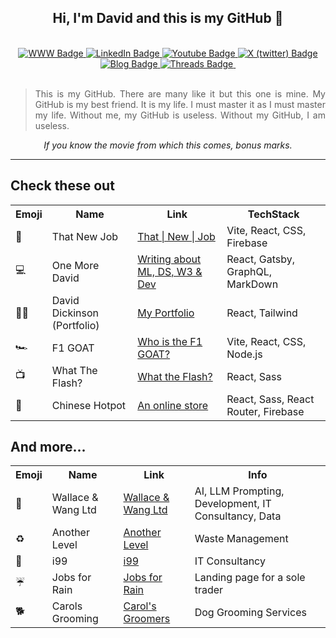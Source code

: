<div id="main" align="center">
<h2>Hi, I'm David and this is my GitHub 👋 </h2>
  <br>
<div id="badges" align="center">
  <a href="https://www.david-dickinson.com">
    <img src="https://img.shields.io/static/v1?label=&message=Website&color=purple" alt="WWW Badge"/>
  </a>
  <a href="https://www.linkedin.com/in/david-dickinson-b3704731">
    <img src="https://img.shields.io/static/v1?label=&message=LinkedIn&color=blue" alt="LinkedIn Badge"/>
  </a>
  <a href="https://www.youtube.com/channel/UCGbZVBvbH-UZd7rJ3KckZzA">
    <img src="https://img.shields.io/static/v1?label=&message=YouTube&color=red" alt="Youtube Badge"/>
  </a>
  <a href="https://twitter.com/oneMore_David">
    <img src="https://img.shields.io/static/v1?label=&message=X (twitter)&color=black" alt="X (twitter) Badge"/>
  </a>
  <a href="https://www.oneMoreDavid.com">
    <img src="https://img.shields.io/static/v1?label=&message=Blog&color=green" alt="Blog Badge"/>
  </a>
  <a href="https://www.threads.net/@onemoredavid">
    <img src="https://img.shields.io/static/v1?label=&message=Threads&color=pink" alt="Threads Badge"/>
  </a>
  <img src="https://komarev.com/ghpvc/?username=rnddave&style=flat-square&color=orange" alt=""/>

<br>
<br>

<blockquote align="justify">This is my GitHub. 
There are many like it but this one is mine. 
My GitHub is my best friend. 
It is my life. 
I must master it as I must master my life.
Without me, my GitHub is useless.
Without my GitHub, I am useless.</blockquote>

<em> If you know the movie from which this comes, bonus marks.</em>

<div align="center">
</div>
<hr>
</div>
</div>

## Check these out
<div align="center">
<table>
  <tr>
    <th>Emoji</th>
    <th>Name</th>
    <th>Link</th>
    <th>TechStack</th>
  </tr>

  <tr>
    <td>🌟</td>
    <td>That New Job</td>
    <td><a href="https://thatnewjob.com">That | New | Job</a></td>
    <td>Vite, React, CSS, Firebase</td>
    
  </tr>
  <tr>
    <td>💻</td>
    <td>One More David</td>
    <td><a href="https://onemoredavid.com">Writing about ML, DS, W3 & Dev</a></td>
    <td>React, Gatsby, GraphQL, MarkDown</td>
    
  </tr>
  <tr>
    <td>👨‍💻</td>
    <td>David Dickinson (Portfolio)</td>
    <td><a href="https://david-dickinson.com">My Portfolio</a></td>
    <td>React, Tailwind</td>
  </tr>
  <tr>
    <td>🏎️</td>
    <td>F1 GOAT</td>
    <td><a href="https://f1-goat.com">Who is the F1 GOAT?</a></td>
    <td>Vite, React, CSS, Node.js</td>
  </tr>
  <tr>
    <td>📺</td>
    <td>What The Flash?</td>
    <td><a href="https://whattheflash.com">What the Flash?</a></td>
    <td>React, Sass</td>
  </tr>
    <tr>
    <td>🥘</td>
    <td>Chinese Hotpot</td>
    <td><a href="https://chinese-hotpot.co.uk">An online store</a></td>
    <td>React, Sass, React Router, Firebase</td>
  </tr>
</table>
</div>

## And more...
<div align="center">
<table>
  <tr>
    <th>Emoji</th>
    <th>Name</th>
    <th>Link</th>
    <th>Info</th>
  </tr>
      <tr>
    <td>🚀</td>
    <td>Wallace & Wang Ltd</td>
    <td><a href="https://wallaceandwang.com">Wallace & Wang Ltd</a></td>
    <td>AI, LLM Prompting, Development, IT Consultancy, Data</td>
  </tr>
        <tr>
    <td>♻️</td>
    <td>Another Level</td>
    <td><a href="https://another-level.company">Another Level</a></td>
    <td>Waste Management</td>
  </tr>
          <tr>
    <td>🛜</td>
    <td>i99</td>
    <td><a href="https://melodious-speculoos-33028d.netlify.app">i99</a></td>
    <td>IT Consultancy</td>
  </tr>
        <tr>
    <td>☔</td>
    <td>Jobs for Rain</td>
    <td><a href="https://jobs-for-rain.netlify.app">Jobs for Rain</a></td>
    <td>Landing page for a sole trader</td>
  </tr>
        <tr>
    <td>🐕</td>
    <td>Carols Grooming</td>
    <td><a href="https://gleaming-centaur-9d0521.netlify.app">Carol's Groomers</a></td>
    <td>Dog Grooming Services</td>
  </tr>
</table>
</div>

